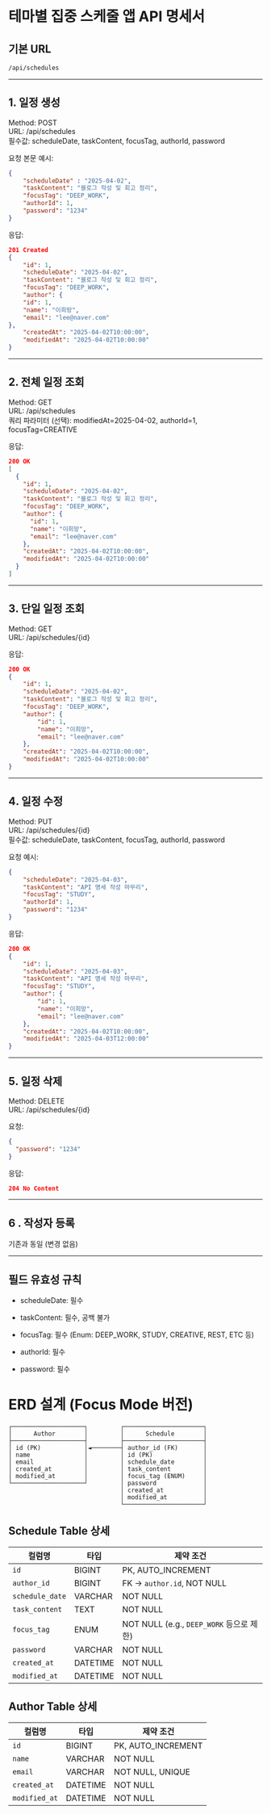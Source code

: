 # 테마별 집중 스케줄 앱 API 명세서

## 기본 URL

``` bash
/api/schedules
```  
---
## 1️. 일정 생성
Method: POST  
URL: /api/schedules  
필수값: scheduleDate, taskContent, focusTag, authorId, password

요청 본문 예시:

``` json
{
    "scheduleDate" : "2025-04-02",
    "taskContent": "블로그 작성 및 회고 정리",
    "focusTag": "DEEP_WORK",
    "authorId": 1,
    "password": "1234"
}
```
응답:
``` json
201 Created
{
    "id": 1,
    "scheduleDate": "2025-04-02",
    "taskContent": "블로그 작성 및 회고 정리",
    "focusTag": "DEEP_WORK",
    "author": {
    "id": 1,
    "name": "이희망",
    "email": "lee@naver.com"
},
    "createdAt": "2025-04-02T10:00:00",
    "modifiedAt": "2025-04-02T10:00:00"
}
```
---
## 2️. 전체 일정 조회
Method: GET  
URL: /api/schedules  
쿼리 파라미터 (선택): modifiedAt=2025-04-02, authorId=1, focusTag=CREATIVE

응답:

```json
200 OK
[
  {
    "id": 1,
    "scheduleDate": "2025-04-02",
    "taskContent": "블로그 작성 및 회고 정리",
    "focusTag": "DEEP_WORK",
    "author": {
      "id": 1,
      "name": "이희망",
      "email": "lee@naver.com"
    },
    "createdAt": "2025-04-02T10:00:00",
    "modifiedAt": "2025-04-02T10:00:00"
  }
]
```
---
## 3️. 단일 일정 조회
Method: GET  
URL: /api/schedules/{id}

응답:

```json
200 OK
{
    "id": 1,
    "scheduleDate": "2025-04-02",
    "taskContent": "블로그 작성 및 회고 정리",
    "focusTag": "DEEP_WORK",
    "author": {
        "id": 1,
        "name": "이희망",
        "email": "lee@naver.com"
    },
    "createdAt": "2025-04-02T10:00:00",
    "modifiedAt": "2025-04-02T10:00:00"
}
```
---
## 4️. 일정 수정
Method: PUT  
URL: /api/schedules/{id}  
필수값: scheduleDate, taskContent, focusTag, authorId, password

요청 예시:

```json
{
    "scheduleDate": "2025-04-03",
    "taskContent": "API 명세 작성 마무리",
    "focusTag": "STUDY",
    "authorId": 1,
    "password": "1234"
}
```
응답:

```json
200 OK
{
    "id": 1,
    "scheduleDate": "2025-04-03",
    "taskContent": "API 명세 작성 마무리",
    "focusTag": "STUDY",
    "author": {
        "id": 1,
        "name": "이희망",
        "email": "lee@naver.com"
    },
    "createdAt": "2025-04-02T10:00:00",
    "modifiedAt": "2025-04-03T12:00:00"
}
```
---
## 5️. 일정 삭제
Method: DELETE  
URL: /api/schedules/{id}

요청:

```json
{
  "password": "1234"
}
```
응답:

```json
204 No Content
```
---
## 6 . 작성자 등록  

기존과 동일 (변경 없음)

---
## 필드 유효성 규칙
- scheduleDate: 필수

- taskContent: 필수, 공백 불가

- focusTag: 필수 (Enum: DEEP_WORK, STUDY, CREATIVE, REST, ETC 등)

- authorId: 필수

- password: 필수

# ERD 설계 (Focus Mode 버전)

```pgsql
┌────────────────────┐         ┌──────────────────────┐
│      Author        │         │      Schedule        │
├────────────────────┤         ├──────────────────────┤
│ id (PK)            │◄────────┤ author_id (FK)       │
│ name               │         │ id (PK)              │
│ email              │         │ schedule_date        │
│ created_at         │         │ task_content         │
│ modified_at        │         │ focus_tag (ENUM)     │
└────────────────────┘         │ password             │
                               │ created_at           │
                               │ modified_at          │
                               └──────────────────────┘
```
## Schedule Table 상세

| 컬럼명         | 타입      | 제약 조건                                      |
|----------------|-----------|-----------------------------------------------|
| `id`           | BIGINT    | PK, AUTO_INCREMENT                            |
| `author_id`    | BIGINT    | FK → `author.id`, NOT NULL                    |
| `schedule_date`| VARCHAR   | NOT NULL                                      |
| `task_content` | TEXT      | NOT NULL                                      |
| `focus_tag`    | ENUM      | NOT NULL (e.g., `DEEP_WORK` 등으로 제한)      |
| `password`     | VARCHAR   | NOT NULL                                      |
| `created_at`   | DATETIME  | NOT NULL                                      |
| `modified_at`  | DATETIME  | NOT NULL                                      |

## Author Table 상세

| 컬럼명       | 타입     | 제약 조건         |
|--------------|----------|------------------|
| `id`         | BIGINT   | PK, AUTO_INCREMENT |
| `name`       | VARCHAR  | NOT NULL         |
| `email`      | VARCHAR  | NOT NULL, UNIQUE |
| `created_at` | DATETIME | NOT NULL         |
| `modified_at`| DATETIME | NOT NULL         |


